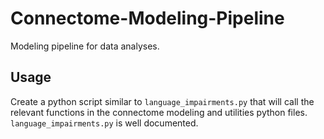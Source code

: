# Connectome-Modeling-Pipeline
Modeling pipeline for data analyses.

## Usage

Create a python script similar to `language_impairments.py` that will call the relevant functions in the connectome modeling and utilities
python files. `language_impairments.py` is well documented.
